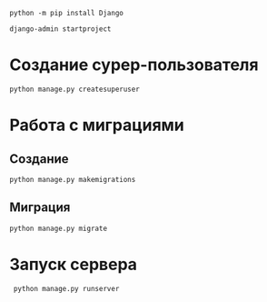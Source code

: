 
```commandline
python -m pip install Django
```

```commandline
django-admin startproject
```


# Создание сурер-пользователя
```commandline
python manage.py createsuperuser
```

# Работа с миграциями

## Создание
```commandline
python manage.py makemigrations
```

## Миграция
```commandline
python manage.py migrate 
```

# Запуск сервера
```commandline
 python manage.py runserver
```